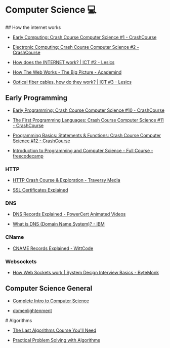 # Computer Science 💻

<div class="beginner">
## How the internet works

- [Early Computing: Crash Course Computer Science #1 - CrashCourse](https://www.youtube.com/watch?v=O5nskjZ_GoI)

- [Electronic Computing: Crash Course Computer Science #2 - CrashCourse](https://www.youtube.com/watch?v=LN0ucKNX0hc)

- [How does the INTERNET work? | ICT #2 - Lesics](https://www.youtube.com/watch?v=x3c1ih2NJEg)

- [How The Web Works - The Big Picture - Academind](https://www.youtube.com/watch?v=hJHvdBlSxug)

- [Optical fiber cables, how do they work? | ICT #3 - Lesics](https://www.youtube.com/watch?v=jZOg39v73c4)

## Early Programming

- [Early Programming: Crash Course Computer Science #10 - CrashCourse](https://www.youtube.com/watch?v=nwDq4adJwzM)

- [The First Programming Languages: Crash Course Computer Science #11 - CrashCourse](https://www.youtube.com/watch?v=RU1u-js7db8)

- [Programming Basics: Statements & Functions: Crash Course Computer Science #12 - CrashCourse](https://www.youtube.com/watch?v=l26oaHV7D40)

- [Introduction to Programming and Computer Science - Full Course - freecodecamp](https://www.youtube.com/watch?v=zOjov-2OZ0E)

</div>

<div class="intermediate">

### HTTP

- [HTTP Crash Course & Exploration - Traversy Media](https://www.youtube.com/watch?v=iYM2zFP3Zn0)

- [SSL Certificates Explained](https://www.youtube.com/watch?v=GTRnvNe9yuY)

### DNS

- [DNS Records Explained - PowerCert Animated Videos](https://www.youtube.com/watch?v=HnUDtycXSNE)

- [What is DNS (Domain Name System)? - IBM](https://www.youtube.com/watch?v=nyH0nYhMW9M)

### CName

- [CNAME Records Explained - WittCode](https://www.youtube.com/watch?v=gk_weD7Iuh4)

### Websockets

- [How Web Sockets work | System Design Interview Basics - ByteMonk](https://www.youtube.com/watch?v=pnj3Jbho5Ck)

## Computer Science General

- [Complete Intro to Computer Science ](https://frontendmasters.com/courses/computer-science-v2/)

- [domenlightenment](https://domenlightenment.com/)

</div>

<div class="expert">
# Algorithms

- [The Last Algorithms Course You'll Need](https://frontendmasters.com/courses/algorithms/)

- [Practical Problem Solving with Algorithms](https://frontendmasters.com/courses/algorithms-practice/)
</div>
